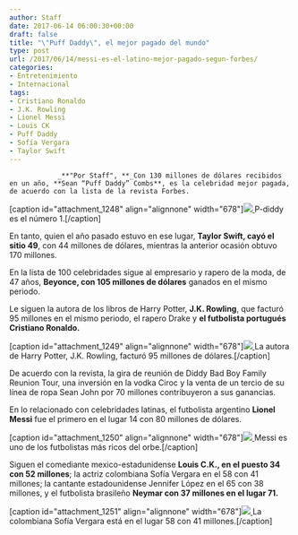 ```yaml
---
author: Staff
date: 2017-06-14 06:00:30+00:00
draft: false
title: "\"Puff Daddy\", el mejor pagado del mundo"
type: post
url: /2017/06/14/messi-es-el-latino-mejor-pagado-segun-forbes/
categories:
- Entretenimiento
- Internacional
tags:
- Cristiano Ronaldo
- J.K. Rowling
- Lionel Messi
- Louis CK
- Puff Daddy
- Sofía Vergara
- Taylor Swift
---
```



				_**"Por Staff", **_Con 130 millones de dólares recibidos en un año, **Sean “Puff Daddy” Combs**, es la celebridad mejor pagada, de acuerdo con la lista de la revista Forbes.

[caption id="attachment_1248" align="alignnone" width="678"][![](/uploads/2017/06/PDiddy.jpg)
](/uploads/2017/06/PDiddy.jpg) P-diddy es el número 1.[/caption]

En tanto, quien el año pasado estuvo en ese lugar, **Taylor Swift, cayó el sitio 49**, con 44 millones de dólares, mientras la anterior ocasión obtuvo 170 millones.

En la lista de 100 celebridades sigue al empresario y rapero de la moda, de 47 años, **Beyonce, con 105 millones de dólares** ganados en el mismo periodo.

Le siguen la autora de los libros de Harry Potter, **J.K. Rowling**, que facturó 95 millones en el mismo periodo, el rapero Drake y **el futbolista portugués Cristiano Ronaldo.**

[caption id="attachment_1249" align="alignnone" width="678"][![](/uploads/2017/06/AutoraHarryPotter.jpg)
](/uploads/2017/06/AutoraHarryPotter.jpg) La autora de Harry Potter, J.K. Rowling, facturó 95 millones de dólares.[/caption]

De acuerdo con la revista, la gira de reunión de Diddy Bad Boy Family Reunion Tour, una inversión en la vodka Ciroc y la venta de un tercio de su línea de ropa Sean John por 70 millones contribuyeron a sus ganancias.

En lo relacionado con celebridades latinas, el futbolista argentino **Lionel Messi** fue el primero en el lugar 14 con 80 millones de dólares.

[caption id="attachment_1250" align="alignnone" width="678"][![](/uploads/2017/06/Messi.jpg)
](/uploads/2017/06/Messi.jpg) Messi es uno de los futbolistas más ricos del orbe.[/caption]

Siguen el comediante mexico-estadunidense **Louis C.K., en el puesto 34 con 52 millones**; la actriz colombiana Sofía Vergara en el 58 con 41 millones; la cantante estadounidense Jennifer López en el 65 con 38 millones, y el futbolista brasileño **Neymar con 37 millones en el lugar 71.**

[caption id="attachment_1251" align="alignnone" width="678"][![](/uploads/2017/06/ColombianaSofiaVergara.jpg)
](/uploads/2017/06/ColombianaSofiaVergara.jpg) La colombiana Sofía Vergara está en el lugar 58 con 41 millones.[/caption]		
